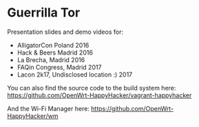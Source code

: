 # Guerrilla Tor
Presentation slides and demo videos for:
 * AlligatorCon Poland 2016
 * Hack & Beers Madrid 2016
 * La Brecha, Madrid 2016
 * FAQin Congress, Madrid 2017
 * Lacon 2k17, Undisclosed location :) 2017

You can also find the source code to the build system here: https://github.com/OpenWrt-HappyHacker/vagrant-happyhacker

And the Wi-Fi Manager here: https://github.com/OpenWrt-HappyHacker/wm
